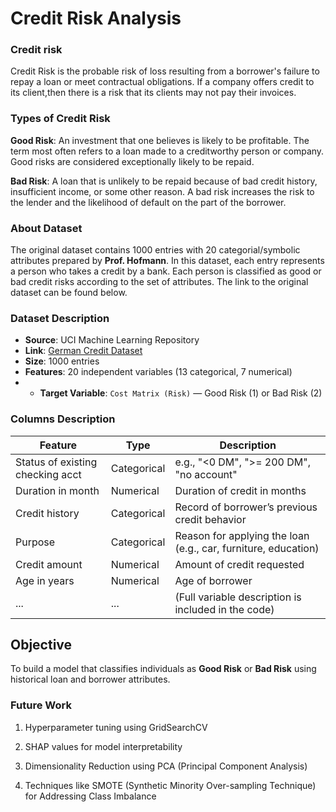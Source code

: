 # Credit Risk Analysis


### Credit risk
Credit Risk is the probable risk of loss resulting from a borrower's failure to repay a loan or meet contractual obligations. If a company offers credit to its client,then there is a risk that its clients may not pay their invoices.

### Types of Credit Risk
**Good Risk**: An investment that one believes is likely to be profitable. The term most often refers to a loan made to a creditworthy person or company. Good risks are considered exceptionally likely to be repaid.

**Bad Risk**: A loan that is unlikely to be repaid because of bad credit history, insufficient income, or some other reason. A bad risk increases the risk to the lender and the likelihood of default on the part of the borrower.

### About Dataset

The original dataset contains 1000 entries with 20 categorial/symbolic attributes prepared by **Prof. Hofmann**. In this dataset, each entry represents a person who takes a credit by a bank. Each person is classified as good or bad credit risks according to the set of attributes. The link to the original dataset can be found below.

### Dataset Description

- **Source**: UCI Machine Learning Repository  
- **Link**: [German Credit Dataset](https://archive.ics.uci.edu/dataset/144/statlog+german+credit+data)  
- **Size**: 1000 entries  
- **Features**: 20 independent variables (13 categorical, 7 numerical)
- - **Target Variable**: `Cost Matrix (Risk)` — Good Risk (1) or Bad Risk (2)  


### Columns Description


| Feature                          | Type       | Description                                                                 |
|----------------------------------|------------|-----------------------------------------------------------------------------|
| Status of existing checking acct| Categorical| e.g., "<0 DM", ">= 200 DM", "no account"                                   |
| Duration in month               | Numerical  | Duration of credit in months                                               |
| Credit history                  | Categorical| Record of borrower’s previous credit behavior                              |
| Purpose                         | Categorical| Reason for applying the loan (e.g., car, furniture, education)             |
| Credit amount                   | Numerical  | Amount of credit requested                                                 |
| Age in years                    | Numerical  | Age of borrower                                                            |
| ...                             | ...        | (Full variable description is included in the code)                        |




## Objective

To build a model that classifies individuals as **Good Risk** or **Bad Risk** using historical loan and borrower attributes.


### Future Work

1. Hyperparameter tuning using GridSearchCV

2. SHAP values for model interpretability

3. Dimensionality Reduction using PCA (Principal Component Analysis)

4. Techniques like SMOTE (Synthetic Minority Over-sampling Technique) for Addressing Class Imbalance 


